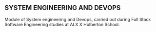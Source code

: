 ## SYSTEM ENGINEERING AND DEVOPS

Module of System engineering and Devops, carried out during Full Stack Software Engineering studies at ALX X Holberton School.
